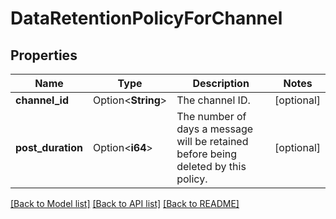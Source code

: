 # DataRetentionPolicyForChannel

## Properties

Name | Type | Description | Notes
------------ | ------------- | ------------- | -------------
**channel_id** | Option<**String**> | The channel ID. | [optional]
**post_duration** | Option<**i64**> | The number of days a message will be retained before being deleted by this policy. | [optional]

[[Back to Model list]](../README.md#documentation-for-models) [[Back to API list]](../README.md#documentation-for-api-endpoints) [[Back to README]](../README.md)


